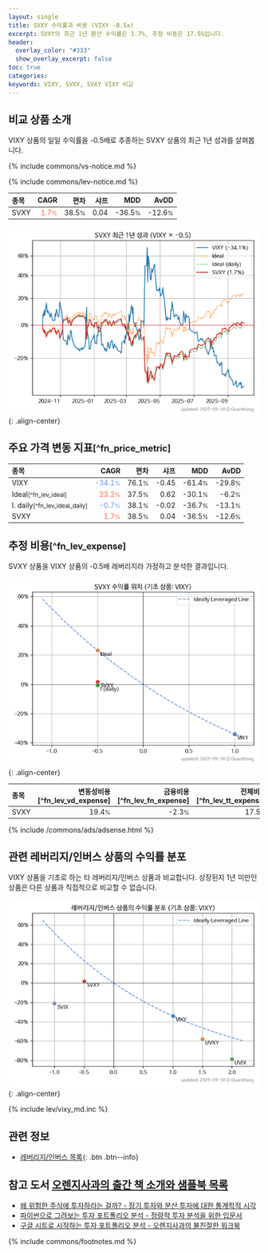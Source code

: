 ```yaml
---
layout: single
title: SVXY 수익률과 비용 (VIXY -0.5x)
excerpt: SVXY의 최근 1년 환산 수익률은 1.7%, 추정 비용은 17.5%입니다.
header:
  overlay_color: "#333"
  show_overlay_excerpt: false
toc: true
categories:
keywords: VIXY, SVXY, SVXY VIXY 비교
---
```


## 비교 상품 소개


VIXY 상품의 일일 수익률을 -0.5배로 추종하는 SVXY 상품의 최근 1년 성과를 살펴봅니다.





{% include commons/vs-notice.md %}

{% include commons/lev-notice.md %}

| **종목** | **CAGR** | **편차** | **샤프** | **MDD** | **AvDD** |
| :------------ | ------: | -----------: | -------: | ------: | -------: |
| SVXY | <span style="color: tomato">1.7<small>%</small></span> | 38.5<small>%</small> | 0.04 | -36.5<small>%</small> | -12.6<small>%</small> |

<!-- more -->


![SVXY](/lev/images/svxy.png){: .align-center}


## 주요 가격 변동 지표<small>[^fn_price_metric]</small>


| **종목** | **CAGR** | **편차** | **샤프** | **MDD** | **AvDD** |
| :------------ | ------: | -----------: | -------: | ------: | -------: |
| VIXY | <span style="color: cornflowerblue">-34.1<small>%</small></span> | 76.1<small>%</small> | -0.45 | -61.4<small>%</small> | -29.8<small>%</small> |
| Ideal<small>[^fn_lev_ideal]</small> | <span style="color: tomato">23.2<small>%</small></span> | 37.5<small>%</small> | 0.62 | -30.1<small>%</small> | -6.2<small>%</small> |
| I. daily<small>[^fn_lev_ideal_daily]</small> | <span style="color: cornflowerblue">-0.7<small>%</small></span> | 38.1<small>%</small> | -0.02 | -36.7<small>%</small> | -13.1<small>%</small> |
| SVXY | <span style="color: tomato">1.7<small>%</small></span> | 38.5<small>%</small> | 0.04 | -36.5<small>%</small> | -12.6<small>%</small> |


## 추정 비용<small>[^fn_lev_expense]</small><a id="expense"></a>

SVXY 상품을 VIXY 상품의 -0.5배 레버리지라 가정하고 분석한 결과입니다.

![SVXY](/lev/images/svxy_ideal.png){: .align-center}

| **종목** | **변동성비용**[^fn_lev_vd_expense] | **금융비용**[^fn_lev_fn_expense] | **전체비용**[^fn_lev_tt_expense] |
| :------------ | ------: | -----------: | -------: |
| SVXY | 19.4<small>%</small> | -2.3<small>%</small> | 17.5<small>%</small> |

{% include /commons/ads/adsense.html %}



## 관련 레버리지/인버스 상품의 수익률 분포

VIXY 상품을 기초로 하는 타 레버리지/인버스 상품과 비교합니다. 상장된지 1년 미만인 상품은 다른 상품과 직접적으로 비교할 수 없습니다.

![VIXY](/lev/images/vixy_ideal.png){: .align-center}

{% include lev/vixy_md.inc %}


## 관련 정보

- [레버리지/인버스 목록](/lev/){: .btn .btn--info}


## 참고 도서 [오렌지사과의 출간 책 소개와 샘플북 목록](https://kongdori.tistory.com/691)

- [왜 위험한 주식에 투자하라는 걸까? - 장기 투자와 분산 투자에 대한 통계학적 시각](https://kongdori.tistory.com/421)
- [파이썬으로 그려보는 투자 포트폴리오 분석  - 정량적 투자 분석을 위한 입문서](https://kongdori.tistory.com/643)
- [구글 시트로 시작하는 투자 포트폴리오 분석 - 오렌지사과의 불친절한 워크북](https://kongdori.tistory.com/449)

{% include commons/footnotes.md %}